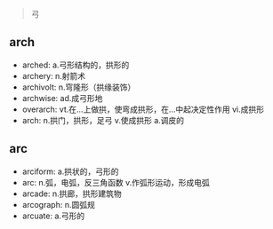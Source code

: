 > 弓

## arch

- arched: a.弓形结构的，拱形的
- archery: n.射箭术
- archivolt: n.穹隆形（拱缘装饰）
- archwise: ad.成弓形地
- overarch: vt.在...上做拱，使弯成拱形，在...中起决定性作用 vi.成拱形
- arch: n.拱门，拱形，足弓 v.使成拱形 a.调皮的

## arc

- arciform: a.拱状的，弓形的
- arc: n.弧，电弧，反三角函数 v.作弧形运动，形成电弧
- arcade: n.拱廊，拱形建筑物
- arcograph: n.圆弧规
- arcuate: a.弓形的